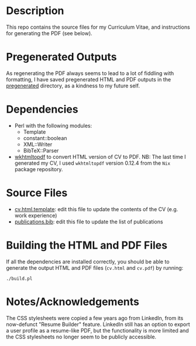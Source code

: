 # Description

This repo contains the source files for my Curriculum Vitae, and instructions for generating the PDF (see below).

# Pregenerated Outputs

As regenerating the PDF always seems to lead to a lot of fiddling with formatting, I have saved pregenerated HTML and PDF outputs in the [pregenerated](pregenerated) directory, as a kindness to my future self.

# Dependencies

* Perl with the following modules:
  * Template
  * constant::boolean
  * XML::Writer
  * BibTeX::Parser
* [wkhtmltopdf](https://wkhtmltopdf.org/) to convert HTML version of CV to PDF.  NB: The last time I generated my CV, I used `wkhtmltopdf` version 0.12.4 from the `Nix` package repository.

# Source Files

* [cv.html.template](cv.html.template): edit this file to update the contents of the CV (e.g. work experience)
* [publications.bib](publications.bib): edit this file to update the list of publications

# Building the HTML and PDF Files

If all the dependencies are installed correctly, you should be able to generate the output HTML and PDF files (`cv.html` and `cv.pdf`) by running:
```
./build.pl
```

# Notes/Acknowledgements

The CSS stylesheets were copied a few years ago from LinkedIn, from its now-defunct "Resume Builder" feature. LinkedIn still has an option to export a user profile as a resume-like PDF, but the functionality is more limited and the CSS stylesheets no longer seem to be publicly accessible.

